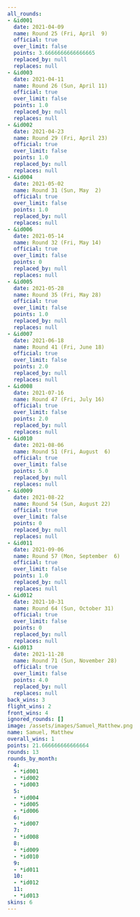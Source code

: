 ```yaml
---
all_rounds:
- &id001
  date: 2021-04-09
  name: Round 25 (Fri, April  9)
  official: true
  over_limit: false
  points: 3.6666666666666665
  replaced_by: null
  replaces: null
- &id003
  date: 2021-04-11
  name: Round 26 (Sun, April 11)
  official: true
  over_limit: false
  points: 1.0
  replaced_by: null
  replaces: null
- &id002
  date: 2021-04-23
  name: Round 29 (Fri, April 23)
  official: true
  over_limit: false
  points: 1.0
  replaced_by: null
  replaces: null
- &id004
  date: 2021-05-02
  name: Round 31 (Sun, May  2)
  official: true
  over_limit: false
  points: 1.0
  replaced_by: null
  replaces: null
- &id006
  date: 2021-05-14
  name: Round 32 (Fri, May 14)
  official: true
  over_limit: false
  points: 0
  replaced_by: null
  replaces: null
- &id005
  date: 2021-05-28
  name: Round 35 (Fri, May 28)
  official: true
  over_limit: false
  points: 1.0
  replaced_by: null
  replaces: null
- &id007
  date: 2021-06-18
  name: Round 41 (Fri, June 18)
  official: true
  over_limit: false
  points: 2.0
  replaced_by: null
  replaces: null
- &id008
  date: 2021-07-16
  name: Round 47 (Fri, July 16)
  official: true
  over_limit: false
  points: 2.0
  replaced_by: null
  replaces: null
- &id010
  date: 2021-08-06
  name: Round 51 (Fri, August  6)
  official: true
  over_limit: false
  points: 5.0
  replaced_by: null
  replaces: null
- &id009
  date: 2021-08-22
  name: Round 54 (Sun, August 22)
  official: true
  over_limit: false
  points: 0
  replaced_by: null
  replaces: null
- &id011
  date: 2021-09-06
  name: Round 57 (Mon, September  6)
  official: true
  over_limit: false
  points: 1.0
  replaced_by: null
  replaces: null
- &id012
  date: 2021-10-31
  name: Round 64 (Sun, October 31)
  official: true
  over_limit: false
  points: 0
  replaced_by: null
  replaces: null
- &id013
  date: 2021-11-28
  name: Round 71 (Sun, November 28)
  official: true
  over_limit: false
  points: 4.0
  replaced_by: null
  replaces: null
back_wins: 3
flight_wins: 2
front_wins: 4
ignored_rounds: []
image: /assets/images/Samuel_Matthew.png
name: Samuel, Matthew
overall_wins: 1
points: 21.666666666666664
rounds: 13
rounds_by_month:
  4:
  - *id001
  - *id002
  - *id003
  5:
  - *id004
  - *id005
  - *id006
  6:
  - *id007
  7:
  - *id008
  8:
  - *id009
  - *id010
  9:
  - *id011
  10:
  - *id012
  11:
  - *id013
skins: 6
---
```

